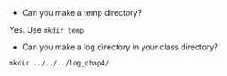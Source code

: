 - Can you make a temp directory? 

Yes. Use `mkdir temp`

- Can you make a log directory in your class directory? 

`mkdir ../../../log_chap4/`


